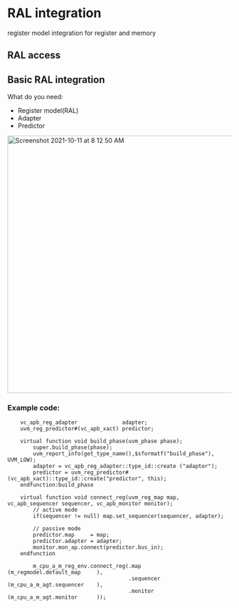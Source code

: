 # RAL integration
register model integration for register and memory


## RAL access


## Basic RAL integration
What do you need:
- Register model(RAL)
- Adapter
- Predictor
<img width="577" alt="Screenshot 2021-10-11 at 8 12 50 AM" src="https://user-images.githubusercontent.com/35386741/136717666-76892e71-7318-41ac-a126-14c496fcf724.png">

### Example code:

```
    vc_apb_reg_adapter              adapter;
    uvm_reg_predictor#(vc_apb_xact) predictor;

    virtual function void build_phase(uvm_phase phase);
        super.build_phase(phase);
        uvm_report_info(get_type_name(),$sformatf("build_phase"), UVM_LOW);
        adapter = vc_apb_reg_adapter::type_id::create ("adapter");
        predictor = uvm_reg_predictor#(vc_apb_xact)::type_id::create("predictor", this);
    endfunction:build_phase

    virtual function void connect_reg(uvm_reg_map map, vc_apb_sequencer sequencer, vc_apb_monitor monitor);
        // active mode
        if(sequencer != null) map.set_sequencer(sequencer, adapter);

        // passive mode
        predictor.map     = map;
        predictor.adapter = adapter;
        monitor.mon_ap.connect(predictor.bus_in);
    endfunction
```


```
        m_cpu_a_m_reg_env.connect_reg(.map          (m_regmodel.default_map     ),
                                      .sequencer    (m_cpu_a_m_agt.sequencer    ),
                                      .monitor      (m_cpu_a_m_agt.monitor      ));
```


